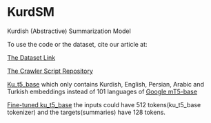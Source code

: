# KurdSM
Kurdish (Abstractive) Summarization Model

To use the code or the dataset, cite our article at:

[The Dataset Link](https://huggingface.co/datasets/pedramyamini/ku_radaw_news)


[The Crawler Script Repository](https://github.com/pedramyamini/news_crawler/tree/master)


[Ku_t5_base](https://huggingface.co/pedramyamini/ku_t5_base) which only contains Kurdish, English, Persian, Arabic and Turkish embeddings instead of 101 languages of [Google mT5-base](https://huggingface.co/google/mt5-base)


[Fine-tuned ku_t5_base](https://huggingface.co/pedramyamini/ku_t5_base-finetuned-rudaw-ku-512-128) the inputs could have 512 tokens(ku_t5_base tokenizer) and the targets(summaries) have 128 tokens.
